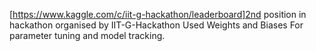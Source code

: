 [https://www.kaggle.com/c/iit-g-hackathon/leaderboard]2nd position in hackathon organised by IIT-G-Hackathon
Used Weights and Biases For parameter tuning and model tracking.
